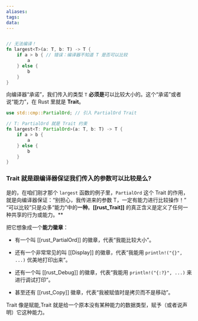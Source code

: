 ```yaml
---
aliases:
tags:
data:
---
```




```rust

// 无法编译！
fn largest<T>(a: T, b: T) -> T {
    if a > b { // 错误：编译器不知道 T 是否可以比较
        a
    } else {
        b
    }
}
```


向编译器“承诺”，我们传入的类型 `T` **必须是**可以比较大小的。这个“承诺”或者说“能力”，在 Rust 里就是 **Trait**。

```rust
use std::cmp::PartialOrd; // 引入 PartialOrd Trait

// T: PartialOrd 就是 Trait 约束
fn largest<T: PartialOrd>(a: T, b: T) -> T {
    if a > b {
        a
    } else {
        b
    }
}

```


### Trait 就是跟编译器保证我们传入的参数可以比较是么?

是的，在咱们刚才那个 `largest` 函数的例子里，`PartialOrd` 这个 Trait 的作用，就是向编译器保证：“别担心，我传进来的参数 T，一定有能力进行比较操作！”
“可以比较”只是众多“能力”中的**一种**。**[[rust_Trait]]** 的真正含义是定义了任何一种共享的行为或能力。**

把它想象成一个**能力徽章**：

- 有一个叫 [[rust_PartialOrd]] 的徽章，代表“我能比较大小”。
    
- 还有一个非常常见的叫 [[Display]] 的徽章，代表“我能用 `println!("{}", ...)` 优美地打印出来”。
    
- 还有一个叫 [[rust_Debug]] 的徽章，代表“我能用 `println!("{:?}", ...)` 来进行调试打印”。
    
- 甚至还有 [[rust_Copy]] 徽章，代表“我被赋值时是拷贝而不是移动”。

Trait 像是赋能,Trait 就是给一个原本没有某种能力的数据类型，赋予（或者说声明）它这种能力。


